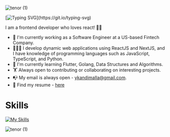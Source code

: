 ![tenor (1)](https://capsule-render.vercel.app/api?type=waving&height=150&color=gradient&reversal=true&textBg=false&fontColor=ffffff&fontSize=32&fontAlignY=40&animation=twinkling)

[![Typing SVG](https://readme-typing-svg.demolab.com?font=Fira+Code&size=24&pause=5000&random=false&width=800&lines=Hello+there+%F0%9F%91%8B%2C+I'm+Yaswanth+Kandimalla.)](https://git.io/typing-svg)

I am a frontend developer who loves react! 🚀🚀
* 👨 I'm currently working as a Software Engineer at a US-based Fintech Company.
* 👨🏻‍💻 I develop dynamic web applications using ReactJS and NextJS, and I have knowledge of programming languages such as JavaScript, TypeScript, and Python. 
* 📖 I'm currently learning Flutter, Golang, Data Structures and Algorithms.
* 🏋️ Always open to contributing or collaborating on interesting projects.
* 📭 My email is always open - ykandimalla@gmail.com.
* 🔖 Find my resume - [here](https://s3.amazonaws.com/attachments.angel.co/10424399-344de811714332c538c27d8150491fcb.pdf?X-Amz-Algorithm=AWS4-HMAC-SHA256&X-Amz-Credential=ASIATAVHNKYQWO6D2GXU%2F20240709%2Fus-east-1%2Fs3%2Faws4_request&X-Amz-Date=20240709T054421Z&X-Amz-Expires=3600&X-Amz-Security-Token=IQoJb3JpZ2luX2VjEF0aCXVzLXdlc3QtMiJIMEYCIQD91v2uzAeHseP3b%2FVrt%2FCx%2FY6VTNCdBiMBx5azoxwvrgIhAPBKsLBgHLemDHlcDIKWYoEMjXomOg1qdrZDcn8vRfflKooFCCYQABoMMjA3NTgzMjcwNDMzIgxZVkKN5IT461roYaMq5wS5kYS3lMAkS1o2D5KI8kF6E4bTQK5xnrc3nqJwC40LItiWp65V98TExX5moxPQmnCib8i4QxLXaOj1gMSfhR7HramL4Kc3q%2FSl9vfPRtsD2aiOPE%2Fi%2BZgy%2F7sha5FYNJy2NEVIOUvTaey0Te0icZ%2BwtzbCDKh5xYs7bjvByHjehNdAQLwswGrc3%2BQ3sXeaqN2F0WK4Aid9DfGLpXKySR9Z7qa5oM6bl%2B%2BnQCIrM9ht%2Bt6kokAZevCxObhvb7vnfvmEpaoB0R8lY326VzN6EqzZeKUEzadLdQcILYOknr9Lb3bhJmnB2oGRfrSFd3QLTHXwVvaHG%2FdgGlqoQdzfCV6WkWKgt6vEhpMOvwYd14nkUqD3zxyRybmD%2Bq8WBqhIgUu0KFlfivyhWExgBrZI6OWLgXyR3ozilrNYIqD9cUmS20Dn%2BairlfIC9qG0uajV0WiXkRWVr5NI2TlRr8zplodYdulHpc3Ejryb70cqBfxcRb9hckNWgawh5nHp6Eaug1XEFjPx7G4sNwj54JwEB5aADpHxaRuGD0QSXvYQkG3qEgdcJ02ub92flSOZVZtvjuS7TkcIHsL6yf8oTh2l6BdpvPwWYrhjMoiClVdpoNZE3sMQG%2F0uOfFfd7kYNvICQctQtDfm%2F%2BvffeM39FtEgMmUxB7iMdsNtRIgteoLzvz7dqFnYuiSsEVBRF3psxjww4l8kUaovRsvlejnI3g8dixHIu6jwOMPHsPGtos6oi27QrDPlR3aR0KnIqaWqj4ciyLlloKcjWXBXuAptNxCaq9NP8S2vjmmRFn9893Z7DswhoLK9hug3BkwpoeztAY6mQHRPd4ZX%2F%2FU7pOHBuGTAFSajBEn%2FD2CSPM6cBfiUS6pAYULmdWdrJT7V9cdocpT3pa0agsRuBDMTcsyhC3p7S7KDMptHcJrVrNNEW3o0fg6rDmCRWF55BPT3ezawDbuROE7oQ%2BT3qJxVnTd6CiYdm%2FML%2FRKJskVjsPbdK3zzo7A%2BnJurwU7IgvzywhY%2FTNrj%2B5gwQPKKjWmvGo%3D&X-Amz-SignedHeaders=host&X-Amz-Signature=70a5bdb3871f7db8ee5bfbd3d6cdfe0ae27e46396320623b601e3c952f20e8b9)


# Skills
[![My Skills](https://skillicons.dev/icons?i=js,react,next,ts,redux,firebase,python&theme=light)](https://skillicons.dev)

![tenor (1)](https://capsule-render.vercel.app/api?type=waving&height=150&color=gradient&reversal=true&textBg=false&fontColor=ffffff&fontSize=32&fontAlignY=39&animation=twinkling&section=footer)

